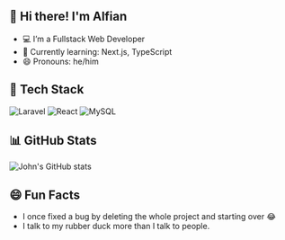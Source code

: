 ## 👋 Hi there! I'm Alfian
- 💻 I’m a Fullstack Web Developer
- 🌱 Currently learning: Next.js, TypeScript
- 😄 Pronouns: he/him

## 🚀 Tech Stack
![Laravel](https://img.shields.io/badge/Laravel-FF2D20?style=flat&logo=laravel&logoColor=white)
![React](https://img.shields.io/badge/React-20232A?style=flat&logo=react)
![MySQL](https://img.shields.io/badge/MySQL-00758F?style=flat&logo=mysql&logoColor=white)

## 📊 GitHub Stats
![John's GitHub stats](https://github-readme-stats.vercel.app/api?username=john-dev&show_icons=true&theme=radical)

## 😄 Fun Facts
- I once fixed a bug by deleting the whole project and starting over 😂
- I talk to my rubber duck more than I talk to people.
